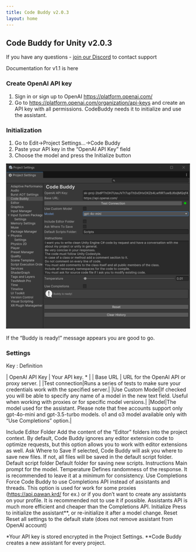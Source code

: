 ```yaml
---
title: Code Buddy v2.0.3
layout: home
---
```


## Code Buddy for Unity v2.0.3

If you have any questions - [join our Discord](https://discord.gg/JdsepFhEeX) to contact support

Documentation for v1.1 is here

### Create OpenAI API key

1. Sign in or sign up to OpenAI https://platform.openai.com/
2. Go to https://platform.openai.com/organization/api-keys and create an API key with all permissions. CodeBuddy needs it to initialize and use the assistant.

### Initialization

1. Go to Edit->Project Settings…->Code Buddy
2. Paste your API key in the “OpenAI API Key” field
3. Choose the model and press the Initialize button

![Settings](/assets/v2/settings%20full%20assistant.png)

If the “Buddy is ready!” message appears you are good to go.

### Settings

Key
: Definition

| OpenAI API Key | Your API key. * |
| Base URL | URL for the OpenAI API or proxy server. |
|Test connection|Runs a series of tests to make sure your credentials work with the specified server.|
|Use Custom Model|If checked you will be able to specify any name of a model in the new text field. Useful when working with proxies or for specific model versions.|
|Model|The model used for the assistant.
Please note that free accounts support only gpt-4o-mini and gpt-3.5-turbo models.
o1 and o3 model available only with “Use Completions” option.|

Include Editor Folder
Add the content of the “Editor” folders into the project context.
By default, Code Buddy ignores any editor extension code to optimize requests, but this option allows you to work with editor extensions as well.
Ask Where to Save
If selected, Code Buddy will ask you where to save new files. If not, all files will be saved in the default script folder.
Default script folder
Default folder for saving new scripts.
Instructions
Main prompt for the model.
Temperature
Defines randomness of the response. It is recommended to leave it at a minimum for consistency.
Use Completions
Force Code Buddy to use Completions API instead of assistants and threads. This option is used for work for some proxies (https://api.pawan.krd/ for ex.) or if you don’t want to create any assistants on your profile.
It is recommended not to use it if possible. Assistants API is much more efficient and cheaper than the Completions API.
Initialize
Press to initialize the assistant**, or re-initialize it after a model change.
Reset
Reset all settings to the default state
(does not remove assistant from OpenAI account)


 *Your API key is stored encrypted in the Project Settings.
           **Code Buddy creates a new assistant for every project.

